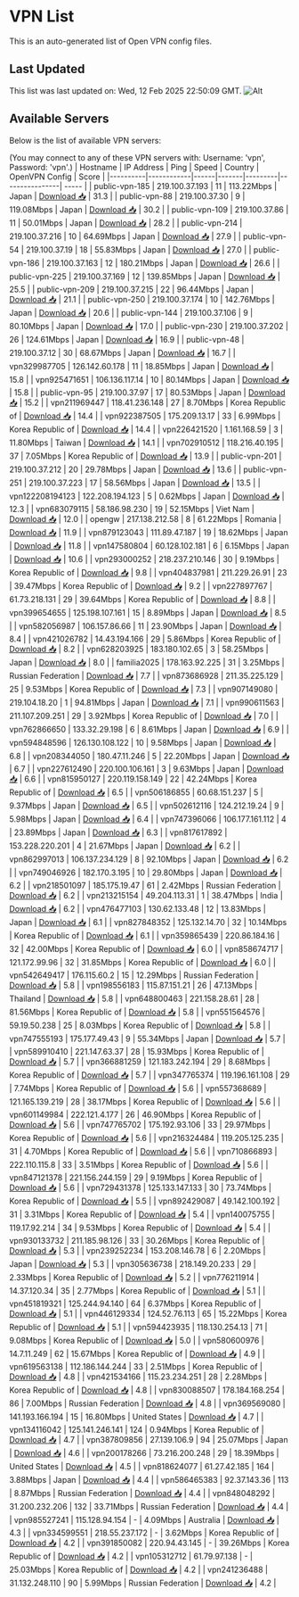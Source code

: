# VPN List

This is an auto-generated list of Open VPN config files.

## Last Updated

This list was last updated on: Wed, 12 Feb 2025 22:50:09 GMT.
![Alt](https://repobeats.axiom.co/api/embed/186b98318ef1479477931607c1ad7d823f12451f.svg "Repobeats analytics image")

## Available Servers

Below is the list of available VPN servers:

(You may connect to any of these VPN servers with: Username: 'vpn', Password: 'vpn'.)
| Hostname | IP Address | Ping | Speed | Country | OpenVPN Config | Score |
|----------|------------|------|-------|---------|----------------| ----- |
| public-vpn-185 | 219.100.37.193 | 11 | 113.22Mbps | Japan | [Download 📥](./configs/server_0_JP.ovpn) | 31.3 |
| public-vpn-88 | 219.100.37.30 | 9 | 119.08Mbps | Japan | [Download 📥](./configs/server_1_JP.ovpn) | 30.2 |
| public-vpn-109 | 219.100.37.86 | 11 | 50.01Mbps | Japan | [Download 📥](./configs/server_2_JP.ovpn) | 28.2 |
| public-vpn-214 | 219.100.37.216 | 10 | 64.69Mbps | Japan | [Download 📥](./configs/server_3_JP.ovpn) | 27.9 |
| public-vpn-54 | 219.100.37.19 | 18 | 55.83Mbps | Japan | [Download 📥](./configs/server_4_JP.ovpn) | 27.0 |
| public-vpn-186 | 219.100.37.163 | 12 | 180.21Mbps | Japan | [Download 📥](./configs/server_5_JP.ovpn) | 26.6 |
| public-vpn-225 | 219.100.37.169 | 12 | 139.85Mbps | Japan | [Download 📥](./configs/server_6_JP.ovpn) | 25.5 |
| public-vpn-209 | 219.100.37.215 | 22 | 96.44Mbps | Japan | [Download 📥](./configs/server_7_JP.ovpn) | 21.1 |
| public-vpn-250 | 219.100.37.174 | 10 | 142.76Mbps | Japan | [Download 📥](./configs/server_8_JP.ovpn) | 20.6 |
| public-vpn-144 | 219.100.37.106 | 9 | 80.10Mbps | Japan | [Download 📥](./configs/server_9_JP.ovpn) | 17.0 |
| public-vpn-230 | 219.100.37.202 | 26 | 124.61Mbps | Japan | [Download 📥](./configs/server_10_JP.ovpn) | 16.9 |
| public-vpn-48 | 219.100.37.12 | 30 | 68.67Mbps | Japan | [Download 📥](./configs/server_11_JP.ovpn) | 16.7 |
| vpn329987705 | 126.142.60.178 | 11 | 18.85Mbps | Japan | [Download 📥](./configs/server_12_JP.ovpn) | 15.8 |
| vpn925471651 | 106.136.117.14 | 10 | 80.14Mbps | Japan | [Download 📥](./configs/server_13_JP.ovpn) | 15.8 |
| public-vpn-95 | 219.100.37.97 | 17 | 80.53Mbps | Japan | [Download 📥](./configs/server_14_JP.ovpn) | 15.2 |
| vpn211969447 | 118.41.236.148 | 27 | 8.70Mbps | Korea Republic of | [Download 📥](./configs/server_15_KR.ovpn) | 14.4 |
| vpn922387505 | 175.209.13.17 | 33 | 6.99Mbps | Korea Republic of | [Download 📥](./configs/server_16_KR.ovpn) | 14.4 |
| vpn226421520 | 1.161.168.59 | 3 | 11.80Mbps | Taiwan | [Download 📥](./configs/server_17_TW.ovpn) | 14.1 |
| vpn702910512 | 118.216.40.195 | 37 | 7.05Mbps | Korea Republic of | [Download 📥](./configs/server_18_KR.ovpn) | 13.9 |
| public-vpn-201 | 219.100.37.212 | 20 | 29.78Mbps | Japan | [Download 📥](./configs/server_19_JP.ovpn) | 13.6 |
| public-vpn-251 | 219.100.37.223 | 17 | 58.56Mbps | Japan | [Download 📥](./configs/server_20_JP.ovpn) | 13.5 |
| vpn122208194123 | 122.208.194.123 | 5 | 0.62Mbps | Japan | [Download 📥](./configs/server_21_JP.ovpn) | 12.3 |
| vpn683079115 | 58.186.98.230 | 19 | 52.15Mbps | Viet Nam | [Download 📥](./configs/server_22_VN.ovpn) | 12.0 |
| opengw | 217.138.212.58 | 8 | 61.22Mbps | Romania | [Download 📥](./configs/server_23_RO.ovpn) | 11.9 |
| vpn879123043 | 111.89.47.187 | 19 | 18.62Mbps | Japan | [Download 📥](./configs/server_24_JP.ovpn) | 11.8 |
| vpn147580804 | 60.128.102.181 | 6 | 6.15Mbps | Japan | [Download 📥](./configs/server_25_JP.ovpn) | 10.6 |
| vpn293000252 | 218.237.210.146 | 30 | 9.19Mbps | Korea Republic of | [Download 📥](./configs/server_26_KR.ovpn) | 9.8 |
| vpn404837981 | 211.229.26.91 | 23 | 39.47Mbps | Korea Republic of | [Download 📥](./configs/server_27_KR.ovpn) | 9.2 |
| vpn227897767 | 61.73.218.131 | 29 | 39.64Mbps | Korea Republic of | [Download 📥](./configs/server_28_KR.ovpn) | 8.8 |
| vpn399654655 | 125.198.107.161 | 15 | 8.89Mbps | Japan | [Download 📥](./configs/server_29_JP.ovpn) | 8.5 |
| vpn582056987 | 106.157.86.66 | 11 | 23.90Mbps | Japan | [Download 📥](./configs/server_30_JP.ovpn) | 8.4 |
| vpn421026782 | 14.43.194.166 | 29 | 5.86Mbps | Korea Republic of | [Download 📥](./configs/server_31_KR.ovpn) | 8.2 |
| vpn628203925 | 183.180.102.65 | 3 | 58.25Mbps | Japan | [Download 📥](./configs/server_32_JP.ovpn) | 8.0 |
| familia2025 | 178.163.92.225 | 31 | 3.25Mbps | Russian Federation | [Download 📥](./configs/server_33_RU.ovpn) | 7.7 |
| vpn873686928 | 211.35.225.129 | 25 | 9.53Mbps | Korea Republic of | [Download 📥](./configs/server_34_KR.ovpn) | 7.3 |
| vpn907149080 | 219.104.18.20 | 1 | 94.81Mbps | Japan | [Download 📥](./configs/server_35_JP.ovpn) | 7.1 |
| vpn990611563 | 211.107.209.251 | 29 | 3.92Mbps | Korea Republic of | [Download 📥](./configs/server_36_KR.ovpn) | 7.0 |
| vpn762866650 | 133.32.29.198 | 6 | 8.61Mbps | Japan | [Download 📥](./configs/server_37_JP.ovpn) | 6.9 |
| vpn594848596 | 126.130.108.122 | 10 | 9.58Mbps | Japan | [Download 📥](./configs/server_38_JP.ovpn) | 6.8 |
| vpn208344050 | 180.47.11.246 | 5 | 22.20Mbps | Japan | [Download 📥](./configs/server_39_JP.ovpn) | 6.7 |
| vpn227612490 | 220.100.106.161 | 3 | 9.63Mbps | Japan | [Download 📥](./configs/server_40_JP.ovpn) | 6.6 |
| vpn815950127 | 220.119.158.149 | 22 | 42.24Mbps | Korea Republic of | [Download 📥](./configs/server_41_KR.ovpn) | 6.5 |
| vpn506186855 | 60.68.151.237 | 5 | 9.37Mbps | Japan | [Download 📥](./configs/server_42_JP.ovpn) | 6.5 |
| vpn502612116 | 124.212.19.24 | 9 | 5.98Mbps | Japan | [Download 📥](./configs/server_43_JP.ovpn) | 6.4 |
| vpn747396066 | 106.177.161.112 | 4 | 23.89Mbps | Japan | [Download 📥](./configs/server_44_JP.ovpn) | 6.3 |
| vpn817617892 | 153.228.220.201 | 4 | 21.67Mbps | Japan | [Download 📥](./configs/server_45_JP.ovpn) | 6.2 |
| vpn862997013 | 106.137.234.129 | 8 | 92.10Mbps | Japan | [Download 📥](./configs/server_46_JP.ovpn) | 6.2 |
| vpn749046926 | 182.170.3.195 | 10 | 29.80Mbps | Japan | [Download 📥](./configs/server_47_JP.ovpn) | 6.2 |
| vpn218501097 | 185.175.19.47 | 61 | 2.42Mbps | Russian Federation | [Download 📥](./configs/server_48_RU.ovpn) | 6.2 |
| vpn213215154 | 49.204.113.31 | 1 | 38.47Mbps | India | [Download 📥](./configs/server_49_IN.ovpn) | 6.2 |
| vpn476477103 | 130.62.133.48 | 12 | 13.83Mbps | Japan | [Download 📥](./configs/server_50_JP.ovpn) | 6.1 |
| vpn827848352 | 125.132.14.70 | 32 | 10.14Mbps | Korea Republic of | [Download 📥](./configs/server_51_KR.ovpn) | 6.1 |
| vpn359865439 | 220.86.184.16 | 32 | 42.00Mbps | Korea Republic of | [Download 📥](./configs/server_52_KR.ovpn) | 6.0 |
| vpn858674717 | 121.172.99.96 | 32 | 31.85Mbps | Korea Republic of | [Download 📥](./configs/server_53_KR.ovpn) | 6.0 |
| vpn542649417 | 176.115.60.2 | 15 | 12.29Mbps | Russian Federation | [Download 📥](./configs/server_54_RU.ovpn) | 5.8 |
| vpn198556183 | 115.87.151.21 | 26 | 47.13Mbps | Thailand | [Download 📥](./configs/server_55_TH.ovpn) | 5.8 |
| vpn648800463 | 221.158.28.61 | 28 | 81.56Mbps | Korea Republic of | [Download 📥](./configs/server_56_KR.ovpn) | 5.8 |
| vpn551564576 | 59.19.50.238 | 25 | 8.03Mbps | Korea Republic of | [Download 📥](./configs/server_57_KR.ovpn) | 5.8 |
| vpn747555193 | 175.177.49.43 | 9 | 55.34Mbps | Japan | [Download 📥](./configs/server_58_JP.ovpn) | 5.7 |
| vpn589910410 | 221.147.63.37 | 28 | 15.93Mbps | Korea Republic of | [Download 📥](./configs/server_59_KR.ovpn) | 5.7 |
| vpn366881259 | 121.183.242.194 | 29 | 8.68Mbps | Korea Republic of | [Download 📥](./configs/server_60_KR.ovpn) | 5.7 |
| vpn347765374 | 119.196.161.108 | 29 | 7.74Mbps | Korea Republic of | [Download 📥](./configs/server_61_KR.ovpn) | 5.6 |
| vpn557368689 | 121.165.139.219 | 28 | 38.17Mbps | Korea Republic of | [Download 📥](./configs/server_62_KR.ovpn) | 5.6 |
| vpn601149984 | 222.121.4.177 | 26 | 46.90Mbps | Korea Republic of | [Download 📥](./configs/server_63_KR.ovpn) | 5.6 |
| vpn747765702 | 175.192.93.106 | 33 | 29.97Mbps | Korea Republic of | [Download 📥](./configs/server_64_KR.ovpn) | 5.6 |
| vpn216324484 | 119.205.125.235 | 31 | 4.70Mbps | Korea Republic of | [Download 📥](./configs/server_65_KR.ovpn) | 5.6 |
| vpn710866893 | 222.110.115.8 | 33 | 3.51Mbps | Korea Republic of | [Download 📥](./configs/server_66_KR.ovpn) | 5.6 |
| vpn847121378 | 221.156.244.159 | 29 | 9.19Mbps | Korea Republic of | [Download 📥](./configs/server_67_KR.ovpn) | 5.6 |
| vpn729431378 | 125.133.147.133 | 30 | 73.74Mbps | Korea Republic of | [Download 📥](./configs/server_68_KR.ovpn) | 5.5 |
| vpn892429087 | 49.142.100.192 | 31 | 3.31Mbps | Korea Republic of | [Download 📥](./configs/server_69_KR.ovpn) | 5.4 |
| vpn140075755 | 119.17.92.214 | 34 | 9.53Mbps | Korea Republic of | [Download 📥](./configs/server_70_KR.ovpn) | 5.4 |
| vpn930133732 | 211.185.98.126 | 33 | 30.26Mbps | Korea Republic of | [Download 📥](./configs/server_71_KR.ovpn) | 5.3 |
| vpn239252234 | 153.208.146.78 | 6 | 2.20Mbps | Japan | [Download 📥](./configs/server_72_JP.ovpn) | 5.3 |
| vpn305636738 | 218.149.20.233 | 29 | 2.33Mbps | Korea Republic of | [Download 📥](./configs/server_73_KR.ovpn) | 5.2 |
| vpn776211914 | 14.37.120.34 | 35 | 2.77Mbps | Korea Republic of | [Download 📥](./configs/server_74_KR.ovpn) | 5.1 |
| vpn451819321 | 125.244.94.140 | 64 | 6.37Mbps | Korea Republic of | [Download 📥](./configs/server_75_KR.ovpn) | 5.1 |
| vpn446129334 | 124.52.76.113 | 65 | 15.22Mbps | Korea Republic of | [Download 📥](./configs/server_76_KR.ovpn) | 5.1 |
| vpn594423935 | 118.130.254.13 | 71 | 9.08Mbps | Korea Republic of | [Download 📥](./configs/server_77_KR.ovpn) | 5.0 |
| vpn580600976 | 14.7.11.249 | 62 | 15.67Mbps | Korea Republic of | [Download 📥](./configs/server_78_KR.ovpn) | 4.9 |
| vpn619563138 | 112.186.144.244 | 33 | 2.51Mbps | Korea Republic of | [Download 📥](./configs/server_79_KR.ovpn) | 4.8 |
| vpn421534166 | 115.23.234.251 | 28 | 2.28Mbps | Korea Republic of | [Download 📥](./configs/server_80_KR.ovpn) | 4.8 |
| vpn830088507 | 178.184.168.254 | 86 | 7.00Mbps | Russian Federation | [Download 📥](./configs/server_81_RU.ovpn) | 4.8 |
| vpn369569080 | 141.193.166.194 | 15 | 16.80Mbps | United States | [Download 📥](./configs/server_82_US.ovpn) | 4.7 |
| vpn134116042 | 125.141.246.141 | 124 | 0.94Mbps | Korea Republic of | [Download 📥](./configs/server_83_KR.ovpn) | 4.7 |
| vpn387809856 | 27.139.106.9 | 94 | 25.07Mbps | Japan | [Download 📥](./configs/server_84_JP.ovpn) | 4.6 |
| vpn200178266 | 73.216.200.248 | 29 | 18.39Mbps | United States | [Download 📥](./configs/server_85_US.ovpn) | 4.5 |
| vpn818624077 | 61.27.42.185 | 164 | 3.88Mbps | Japan | [Download 📥](./configs/server_86_JP.ovpn) | 4.4 |
| vpn586465383 | 92.37.143.36 | 113 | 8.87Mbps | Russian Federation | [Download 📥](./configs/server_87_RU.ovpn) | 4.4 |
| vpn848048292 | 31.200.232.206 | 132 | 33.71Mbps | Russian Federation | [Download 📥](./configs/server_88_RU.ovpn) | 4.4 |
| vpn985527241 | 115.128.94.154 | - | 4.09Mbps | Australia | [Download 📥](./configs/server_89_AU.ovpn) | 4.3 |
| vpn334599551 | 218.55.237.172 | - | 3.62Mbps | Korea Republic of | [Download 📥](./configs/server_90_KR.ovpn) | 4.2 |
| vpn391850082 | 220.94.43.145 | - | 39.26Mbps | Korea Republic of | [Download 📥](./configs/server_91_KR.ovpn) | 4.2 |
| vpn105312712 | 61.79.97.138 | - | 25.03Mbps | Korea Republic of | [Download 📥](./configs/server_92_KR.ovpn) | 4.2 |
| vpn241236488 | 31.132.248.110 | 90 | 5.99Mbps | Russian Federation | [Download 📥](./configs/server_93_RU.ovpn) | 4.2 |
